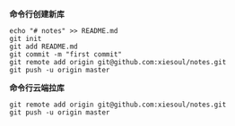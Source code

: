 **命令行创建新库**
```shell
echo "# notes" >> README.md
git init
git add README.md
git commit -m "first commit"
git remote add origin git@github.com:xiesoul/notes.git
git push -u origin master
```

**命令行云端拉库**
```shell
git remote add origin git@github.com:xiesoul/notes.git
git push -u origin master
```

